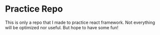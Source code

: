 # Practice Repo

This is only a repo that I made to practice react framework.
Not everything will be optimized nor useful. But hope to have some fun!